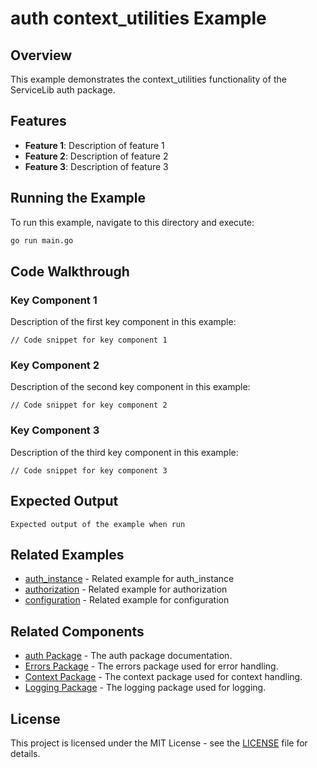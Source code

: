 # auth context_utilities Example

## Overview

This example demonstrates the context_utilities functionality of the ServiceLib auth package.

## Features

- **Feature 1**: Description of feature 1
- **Feature 2**: Description of feature 2
- **Feature 3**: Description of feature 3

## Running the Example

To run this example, navigate to this directory and execute:

```bash
go run main.go
```

## Code Walkthrough

### Key Component 1

Description of the first key component in this example:

```
// Code snippet for key component 1
```

### Key Component 2

Description of the second key component in this example:

```
// Code snippet for key component 2
```

### Key Component 3

Description of the third key component in this example:

```
// Code snippet for key component 3
```

## Expected Output

```
Expected output of the example when run
```

## Related Examples


- [auth_instance](../auth_instance/README.md) - Related example for auth_instance
- [authorization](../authorization/README.md) - Related example for authorization
- [configuration](../configuration/README.md) - Related example for configuration

## Related Components

- [auth Package](../../../auth/README.md) - The auth package documentation.
- [Errors Package](../../../errors/README.md) - The errors package used for error handling.
- [Context Package](../../../context/README.md) - The context package used for context handling.
- [Logging Package](../../../logging/README.md) - The logging package used for logging.

## License

This project is licensed under the MIT License - see the [LICENSE](../../../LICENSE) file for details.
